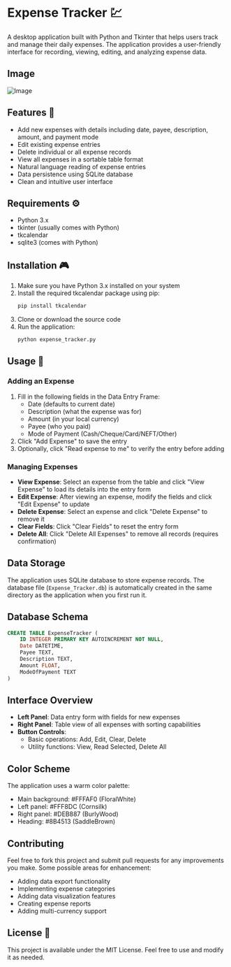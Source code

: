 # Expense Tracker 💹

A desktop application built with Python and Tkinter that helps users track and manage their daily expenses. The application provides a user-friendly interface for recording, viewing, editing, and analyzing expense data.

## Image
![Image](https://github.com/user-attachments/assets/394ed108-87b0-4110-a5b8-4b03ba121948)

## Features 🚩

- Add new expenses with details including date, payee, description, amount, and payment mode
- Edit existing expense entries
- Delete individual or all expense records
- View all expenses in a sortable table format
- Natural language reading of expense entries
- Data persistence using SQLite database
- Clean and intuitive user interface

## Requirements ⚙️

- Python 3.x
- tkinter (usually comes with Python)
- tkcalendar
- sqlite3 (comes with Python)

## Installation 🎮

1. Make sure you have Python 3.x installed on your system
2. Install the required tkcalendar package using pip:
   ```bash
   pip install tkcalendar
   ```
3. Clone or download the source code
4. Run the application:
   ```bash
   python expense_tracker.py
   ```

## Usage 🚀

### Adding an Expense
1. Fill in the following fields in the Data Entry Frame:
   - Date (defaults to current date)
   - Description (what the expense was for)
   - Amount (in your local currency)
   - Payee (who you paid)
   - Mode of Payment (Cash/Cheque/Card/NEFT/Other)
2. Click "Add Expense" to save the entry
3. Optionally, click "Read expense to me" to verify the entry before adding

### Managing Expenses
- **View Expense**: Select an expense from the table and click "View Expense" to load its details into the entry form
- **Edit Expense**: After viewing an expense, modify the fields and click "Edit Expense" to update
- **Delete Expense**: Select an expense and click "Delete Expense" to remove it
- **Clear Fields**: Click "Clear Fields" to reset the entry form
- **Delete All**: Click "Delete All Expenses" to remove all records (requires confirmation)

## Data Storage

The application uses SQLite database to store expense records. The database file (`Expense_Tracker.db`) is automatically created in the same directory as the application when you first run it.

## Database Schema

```sql
CREATE TABLE ExpenseTracker (
    ID INTEGER PRIMARY KEY AUTOINCREMENT NOT NULL,
    Date DATETIME,
    Payee TEXT,
    Description TEXT,
    Amount FLOAT,
    ModeOfPayment TEXT
)
```

## Interface Overview

- **Left Panel**: Data entry form with fields for new expenses
- **Right Panel**: Table view of all expenses with sorting capabilities
- **Button Controls**: 
  - Basic operations: Add, Edit, Clear, Delete
  - Utility functions: View, Read Selected, Delete All

## Color Scheme 

The application uses a warm color palette:
- Main background: #FFFAF0 (FloralWhite)
- Left panel: #FFF8DC (Cornsilk)
- Right panel: #DEB887 (BurlyWood)
- Heading: #8B4513 (SaddleBrown)

## Contributing

Feel free to fork this project and submit pull requests for any improvements you make. Some possible areas for enhancement:
- Adding data export functionality
- Implementing expense categories
- Adding data visualization features
- Creating expense reports
- Adding multi-currency support

## License 🎯

This project is available under the MIT License. Feel free to use and modify it as needed.
